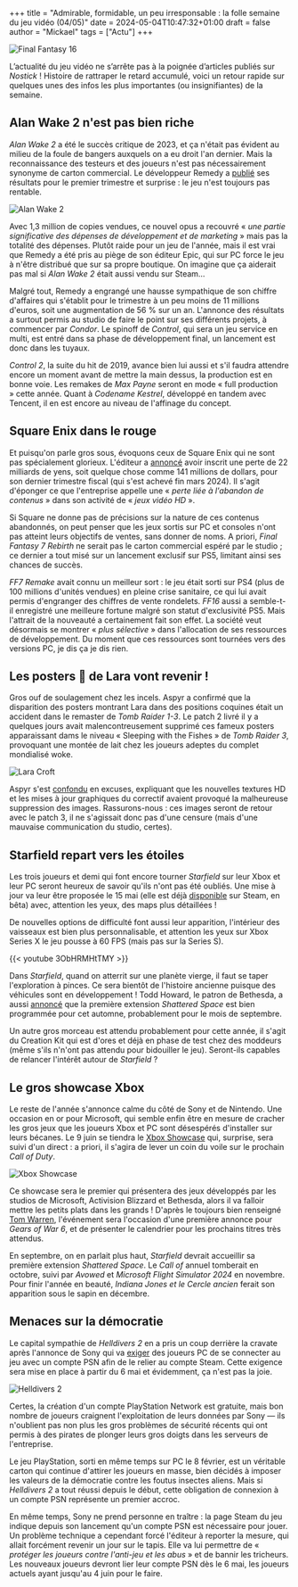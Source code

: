 +++
title = "Admirable, formidable, un peu irresponsable : la folle semaine du jeu vidéo (04/05)"
date = 2024-05-04T10:47:32+01:00
draft = false
author = "Mickael"
tags = ["Actu"]
+++

![Final Fantasy 16](ff16.jpg "La semaine a été plus compliquée que prévu.")

L’actualité du jeu vidéo ne s’arrête pas à la poignée d’articles publiés sur *Nostick* ! Histoire de rattraper le retard accumulé, voici un retour rapide sur quelques unes des infos les plus importantes (ou insignifiantes) de la semaine.

## Alan Wake 2 n'est pas bien riche

*Alan Wake 2* a été le succès critique de 2023, et ça n'était pas évident au milieu de la foule de bangers auxquels on a eu droit l'an dernier. Mais la reconnaissance des testeurs et des joueurs n'est pas nécessairement synonyme de carton commercial. Le développeur Remedy a [publié](https://investors.remedygames.com/app/uploads/2024/04/remedy-q1-2024-business-review.pdf) ses résultats pour le premier trimestre et surprise : le jeu n'est toujours pas rentable.

![Alan Wake 2](AlanWake2.jpg "Mais où est le pognon ?")

Avec 1,3 million de copies vendues, ce nouvel opus a recouvré « *une partie significative des dépenses de développement et de marketing* » mais pas la totalité des dépenses. Plutôt raide pour un jeu de l'année, mais il est vrai que Remedy a été pris au piège de son éditeur Epic, qui sur PC force le jeu à n'être distribué que sur sa propre boutique. On imagine que ça aiderait pas mal si *Alan Wake 2* était aussi vendu sur Steam…

Malgré tout, Remedy a engrangé une hausse sympathique de son chiffre d'affaires qui s'établit pour le trimestre à un peu moins de 11 millions d'euros, soit une augmentation de 56 % sur un an. L'annonce des résultats a surtout permis au studio de faire le point sur ses différents projets, à commencer par *Condor*. Le spinoff de *Control*, qui sera un jeu service en multi, est entré dans sa phase de développement final, un lancement est donc dans les tuyaux.

*Control 2*, la suite du hit de 2019, avance bien lui aussi et s'il faudra attendre encore un moment avant de mettre la main dessus, la production est en bonne voie. Les remakes de *Max Payne* seront en mode « full production » cette année. Quant à *Codename Kestrel*, développé en tandem avec Tencent, il en est encore au niveau de l'affinage du concept. 

## Square Enix dans le rouge

Et puisqu'on parle gros sous, évoquons ceux de Square Enix qui ne sont pas spécialement glorieux. L'éditeur a [annoncé](https://www.hd.square-enix.com/eng/ir/pdf/20240430_01_en.pdf) avoir inscrit une perte de 22 milliards de yens, soit quelque chose comme 141 millions de dollars, pour son dernier trimestre fiscal (qui s'est achevé fin mars 2024). Il s'agit d'éponger ce que l'entreprise appelle une « *perte liée à l'abandon de contenus* » dans son activité de « *jeux vidéo HD* ».

Si Square ne donne pas de précisions sur la nature de ces contenus abandonnés, on peut penser que les jeux sortis sur PC et consoles n'ont pas atteint leurs objectifs de ventes, sans donner de noms. A priori, *Final Fantasy 7 Rebirth* ne serait pas le carton commercial espéré par le studio ; ce dernier a tout misé sur un lancement exclusif sur PS5, limitant ainsi ses chances de succès. 

*FF7 Remake* avait connu un meilleur sort : le jeu était sorti sur PS4 (plus de 100 millions d'unités vendues) en pleine crise sanitaire, ce qui lui avait permis d'engranger des chiffres de vente rondelets. *FF16* aussi a semble-t-il enregistré une meilleure fortune malgré son statut d'exclusivité PS5. Mais l'attrait de la nouveauté a certainement fait son effet. La société veut désormais se montrer « *plus sélective* » dans l'allocation de ses ressources de développement. Du moment que ces ressources sont tournées vers des versions PC, je dis ça je dis rien.

## Les posters 🥵 de Lara vont revenir !

Gros ouf de soulagement chez les incels. Aspyr a confirmé que la disparition des posters montrant Lara dans des positions coquines était un accident dans le remaster de *Tomb Raider 1-3*. Le patch 2 livré il y a quelques jours avait malencontreusement supprimé ces fameux posters apparaissant dams le niveau « Sleeping with the Fishes » de *Tomb Raider 3*, provoquant une montée de lait chez les joueurs adeptes du complet mondialisé woke.

![Lara Croft](Lara.jpg "Chaud chaud les gros pixels.")

Aspyr s'est [confondu](https://support.aspyr.com/hc/en-us/articles/26244383712269-Tomb-Raider-I-III-Remastered-Patch-2-Posters) en excuses, expliquant que les nouvelles textures HD et les mises à jour graphiques du correctif avaient provoqué la malheureuse suppression des images. Rassurons-nous : ces images seront de retour avec le patch 3, il ne s'agissait donc pas d'une censure (mais d'une mauvaise communication du studio, certes).

## Starfield repart vers les étoiles

Les trois joueurs et demi qui font encore tourner *Starfield* sur leur Xbox et leur PC seront heureux de savoir qu'ils n'ont pas été oubliés. Une mise à jour va leur être proposée le 15 mai (elle est déjà [disponible](https://bethesda.net/en/game/starfield/article/174M0cdUyxhn9mI0AvkcN9/starfield-update-1-11-33-may-1-2024) sur Steam, en bêta) avec, attention les yeux, des maps plus détaillées ! 

De nouvelles options de difficulté font aussi leur apparition, l'intérieur des vaisseaux est bien plus personnalisable, et attention les yeux sur Xbox Series X le jeu pousse à 60 FPS (mais pas sur la Series S).

{{< youtube 3ObHRMHtTMY >}} 

Dans *Starfield*, quand on atterrit sur une planète vierge, il faut se taper l'exploration à pinces. Ce sera bientôt de l'histoire ancienne puisque des véhicules sont en développement ! Todd Howard, le patron de Bethesda, a aussi [annoncé](https://www.youtube.com/watch?v=7wvqF41_Bgw) que la première extension *Shattered Space* est bien programmée pour cet automne, probablement pour le mois de septembre. 

Un autre gros morceau est attendu probablement pour cette année, il s'agit du Creation Kit qui est d'ores et déjà en phase de test chez des moddeurs (même s'ils n'n'ont pas attendu pour bidouiller le jeu). Seront-ils capables de relancer l'intérêt autour de *Starfield* ?

## Le gros showcase Xbox

Le reste de l'année s'annonce calme du côté de Sony et de Nintendo. Une occasion en or pour Microsoft, qui semble enfin être en mesure de cracher les gros jeux que les joueurs Xbox et PC sont désespérés d'installer sur leurs bécanes. Le 9 juin se tiendra le [Xbox Showcase](https://news.xbox.com/en-us/2024/04/30/xbox-games-showcase-2024-redacted-direct/) qui, surprise, sera suivi d'un direct : a priori, il s'agira de lever un coin du voile sur le prochain *Call of Duty*.

![Xbox Showcase](XboxShowcase.jpg "Les petits cachottiers de Microsoft.")

Ce showcase sera le premier qui présentera des jeux développés par les studios de Microsoft, Activision Blizzard et Bethesda, alors il va falloir mettre les petits plats dans les grands ! D'après le toujours bien renseigné [Tom Warren](https://www.theverge.com/2024/4/30/24145262/xbox-games-showcase-summer-2024-call-of-duty-direct), l'événement sera l'occasion d'une première annonce pour *Gears of War 6*, et de présenter le calendrier pour les prochains titres très attendus.

En septembre, on en parlait plus haut, *Starfield* devrait accueillir sa première extension *Shattered Space*. Le *Call of* annuel tomberait en octobre, suivi par *Avowed* et *Microsoft Flight Simulator 2024* en novembre. Pour finir l'année en beauté, *Indiana Jones et le Cercle ancien* ferait son apparition sous le sapin en décembre.

## Menaces sur la démocratie

Le capital sympathie de *Helldivers 2* en a pris un coup derrière la cravate après l'annonce de Sony qui va [exiger](https://store.steampowered.com/news/app/553850?emclan=103582791473678397&emgid=4196868529806518741) des joueurs PC de se connecter au jeu avec un compte PSN afin de le relier au compte Steam. Cette exigence sera mise en place à partir du 6 mai et évidemment, ça n'est pas la joie.

![Helldivers 2](Helldivers2.jpg "Le compte PSN et le compte Steam (allégorie).")

Certes, la création d'un compte PlayStation Network est gratuite, mais bon nombre de joueurs craignent l'exploitation de leurs données par Sony — ils n'oublient pas non plus les gros problèmes de sécurité récents qui ont permis à des pirates de plonger leurs gros doigts dans les serveurs de l'entreprise.
 
Le jeu PlayStation, sorti en même temps sur PC le 8 février, est un véritable carton qui continue d'attirer les joueurs en masse, bien décidés à imposer les valeurs de la démocratie contre les foutus insectes aliens. Mais si *Helldivers 2* a tout réussi depuis le début, cette obligation de connexion à un compte PSN représente un premier accroc.

En même temps, Sony ne prend personne en traître : la page Steam du jeu indique depuis son lancement qu'un compte PSN est nécessaire pour jouer. Un problème technique a cependant forcé l'éditeur à reporter la mesure, qui allait forcément revenir un jour sur le tapis. Elle va lui permettre de « *protéger les joueurs contre l'anti-jeu et les abus* » et de bannir les tricheurs. Les nouveaux joueurs devront lier leur compte PSN dès le 6 mai, les joueurs actuels ayant jusqu'au 4 juin pour le faire.